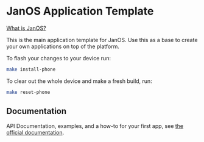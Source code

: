 # JanOS Application Template

[What is JanOS?](http://janos.io)

This is the main application template for JanOS.
Use this as a base to create your own applications on top of the platform.

To flash your changes to your device run:

```bash
make install-phone
```

To clear out the whole device and make a fresh build, run:

```bash
make reset-phone
```

## Documentation

API Documentation, examples, and a how-to for your first app,
see [the official documentation](http://janos.io/docs.html).
